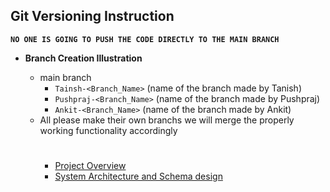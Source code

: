 ## **Git Versioning Instruction**

**`NO ONE IS GOING TO PUSH THE CODE DIRECTLY TO THE MAIN BRANCH`**
- **Branch Creation Illustration**
  * main branch
    * `Tainsh-<Branch_Name>` (name of the branch made by Tanish) 
    * `Pushpraj-<Branch_Name>` (name of the branch made by Pushpraj) 
    * `Ankit-<Branch_Name>` (name of the branch made by Ankit)
   
  - All please make their own branchs we will merge the properly working functionality accordingly
    #
    * [Project Overview](./Project-Overview.md)
    * [System Architecture and Schema design](./Architecture.md)
